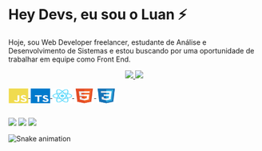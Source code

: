 <h1>Hey Devs, eu sou o Luan ⚡</h1>
  
  Hoje, sou Web Developer freelancer, estudante de Análise e Desenvolvimento de Sistemas e estou buscando por uma oportunidade de trabalhar em equipe como Front End.

<div align="center">
  <a href="https://github.com/luanitalodev">
  <img height="150em" src="https://github-readme-stats.vercel.app/api?username=luanitalodev&show_icons=true&theme=nord&include_all_commits=true&count_private=true"/>
  <img height="150em" src="https://github-readme-stats.vercel.app/api/top-langs/?username=luanitalodev&layout=compact&langs_count=7&theme=nord"/>
</div>

  <div style="display: inline_block"><br>
  <img align="center" alt="luanitalo.dev-Js" height="30" width="40" src="https://raw.githubusercontent.com/devicons/devicon/master/icons/javascript/javascript-plain.svg">
  <img align="center" alt="luanitalo.dev-Ts" height="30" width="40" src="https://raw.githubusercontent.com/devicons/devicon/master/icons/typescript/typescript-plain.svg">
  <img align="center" alt="luanitalo.dev-React" height="30" width="40" src="https://raw.githubusercontent.com/devicons/devicon/master/icons/react/react-original.svg">
  <img align="center" alt="luanitalo.dev-HTML" height="30" width="40" src="https://raw.githubusercontent.com/devicons/devicon/master/icons/html5/html5-original.svg">
  <img align="center" alt="luanitalo-CSS" height="30" width="40" src="https://raw.githubusercontent.com/devicons/devicon/master/icons/css3/css3-original.svg">
</div>
  
##
  <div> 
    <a href="https://www.instagram.com/luanitalo.dev/" target="_blank"><img src="https://img.shields.io/badge/-Instagram-%23E4405F?style=for-the-     badge&logo=instagram&logoColor=white" target="_blank"></a>
    <a href = "mailto:luanitalo.dev@gmail.com"><img src="https://img.shields.io/badge/Gmail-D14836?style=for-the-badge&logo=gmail&logoColor=white" target="_blank"></a>
    <a href="https://www.linkedin.com/in/luanitalodev/" target="_blank"><img src="https://img.shields.io/badge/LinkedIn-0077B5?style=for-the-badge&logo=linkedin&logoColor=white" target="_blank"></a> 
 
  ![Snake animation](https://github.com/LuanItaloDev/luanitalodev/blob/output/github-contribution-grid-snake.svg)
 
</div>
